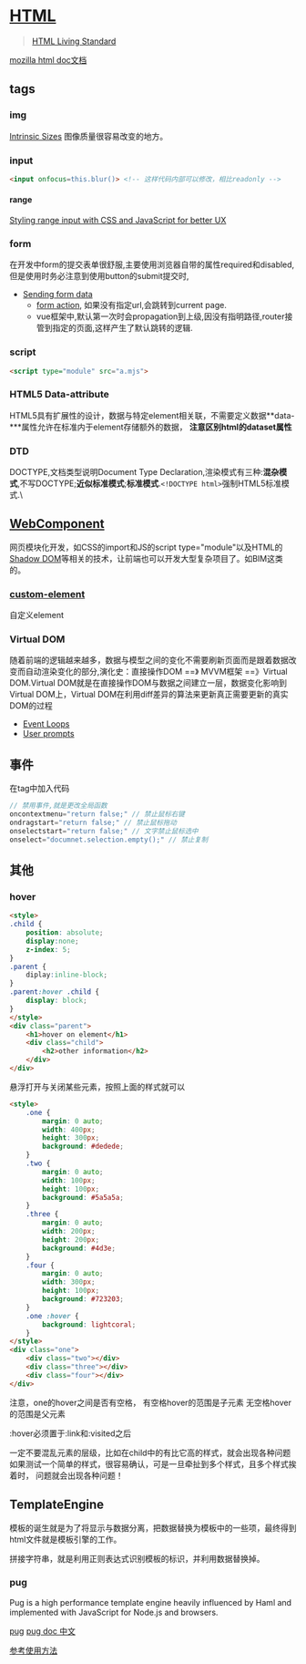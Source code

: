 
# [HTML](https://whatwg.org/)

>  [HTML Living Standard ](https://html.spec.whatwg.org/multipage/)

[mozilla html doc文档](https://developer.mozilla.org/en-US/docs/Web/HTML)


## tags

### img

[Intrinsic Sizes](https://www.w3.org/TR/css-sizing-3/#intrinsic-sizes)
图像质量很容易改变的地方。

### input

```html
<input onfocus=this.blur()> <!-- 这样代码内部可以修改，相比readonly -->
```

#### range

[Styling range input with CSS and JavaScript for better UX](https://nikitahl.com/style-range-input-css)

### form

在开发中form的提交表单很舒服,主要使用浏览器自带的属性required和disabled,但是使用时务必注意到使用button的submit提交时, 

- [Sending form data](https://developer.mozilla.org/en-US/docs/Learn/Forms/Sending_and_retrieving_form_data)
    - [form action](https://developer.mozilla.org/en-US/docs/Learn/Forms/Sending_and_retrieving_form_data#the_action_attribute), 如果没有指定url,会跳转到current page.    
    - vue框架中,默认第一次时会propagation到上级,因没有指明路径,router接管到指定的页面,这样产生了默认跳转的逻辑.

### script

```html
<script type="module" src="a.mjs">    
```

### HTML5 Data-attribute

HTML5具有扩展性的设计，数据与特定element相关联，不需要定义数据**data-\***属性允许在标准内于element存储额外的数据， **注意区别html的dataset属性**

### DTD
DOCTYPE,文档类型说明Document Type Declaration,渲染模式有三种:**混杂模式**,不写DOCTYPE;**近似标准模式**;**标准模式**.`<!DOCTYPE html>`强制HTML5标准模式.\

## [WebComponent](https://www.w3.org/wiki/WebComponents/)
网页模块化开发，如CSS的import和JS的script type="module"以及HTML的 [Shadow DOM](http://w3c.github.io/webcomponents/spec/shadow/)等相关的技术，让前端也可以开发大型复杂项目了。如BIM这类的。

### [custom-element](http://w3c.github.io/webcomponents/spec/custom/)

自定义element

### Virtual DOM
随着前端的逻辑越来越多，数据与模型之间的变化不需要刷新页面而是跟着数据改变而自动渲染变化的部分,演化史：直接操作DOM ==》 MVVM框架 ==》Virtual DOM.Virtual DOM就是在直接操作DOM与数据之间建立一层，数据变化影响到Virtual DOM上，Virtual DOM在利用diff差异的算法来更新真正需要更新的真实DOM的过程

- [Event Loops](https://html.spec.whatwg.org/multipage/webappapis.html#event-loop)
- [User prompts](https://html.spec.whatwg.org/multipage/timers-and-user-prompts.html#user-prompts)



## 事件
在tag中加入代码
```js
// 禁用事件,就是更改全局函数
oncontextmenu="return false;" // 禁止鼠标右键
ondragstart="return false;" // 禁止鼠标拖动
onselectstart="return false;" // 文字禁止鼠标选中
onselect="documnet.selection.empty();" // 禁止复制
```

## 其他

### hover 
```html
<style>
.child {
	position: absolute;
	display:none;
	z-index: 5;
}
.parent {
	diplay:inline-block;
}
.parent:hover .child {
	display: block;
}
</style>
<div class="parent">
	<h1>hover on element</h1>
	<div class="child">
		<h2>other information</h2>
	</div>
</div>
```
悬浮打开与关闭某些元素，按照上面的样式就可以

```html
<style>
	.one {
		margin: 0 auto;
		width: 400px;
		height: 300px;
		background: #dedede;                
	}
	.two {
		margin: 0 auto;
		width: 100px;
		height: 100px;
		background: #5a5a5a;
	}
	.three {
		margin: 0 auto;
		width: 200px;
		height: 200px;
		background: #4d3e;
	}
	.four {
		margin: 0 auto;
		width: 300px;
		height: 100px;
		background: #723203;
	}
	.one :hover {
		background: lightcoral;
	}
</style>
<div class="one">
	<div class="two"></div>
	<div class="three"></div>
	<div class="four"></div>
</div>
```
注意，one的hover之间是否有空格，
有空格hover的范围是子元素
无空格hover的范围是父元素

:hover必须置于:link和:visited之后

一定不要混乱元素的层级，比如在child中的有比它高的样式，就会出现各种问题
如果测试一个简单的样式，很容易确认，可是一旦牵扯到多个样式，且多个样式挨着时，
问题就会出现各种问题！


## TemplateEngine

模板的诞生就是为了将显示与数据分离，把数据替换为模板中的一些项，最终得到html文件就是模板引擎的工作。

拼接字符串，就是利用正则表达式识别模板的标识，并利用数据替换掉。

### pug

Pug is a high performance template engine heavily influenced by Haml and implemented with JavaScript for Node.js and browsers. 

[pug](https://pugjs.org/api/getting-started.html)
[pug doc 中文](https://pugjs.org/zh-cn/api/getting-started.html)

[参考使用方法](https://github.com/lmj01/startbootstrap-grayscale)